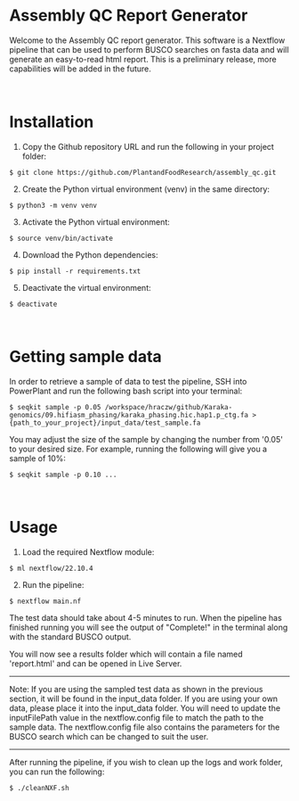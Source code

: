 # Assembly QC Report Generator

Welcome to the Assembly QC report generator. This software is a Nextflow pipeline that can be used to perform BUSCO searches on fasta data and will generate an easy-to-read html report. This is a preliminary release, more capabilities will be added in the future.

<br>

# Installation

1. Copy the Github repository URL and run the following in your project folder:

```
$ git clone https://github.com/PlantandFoodResearch/assembly_qc.git
```

2. Create the Python virtual environment (venv) in the same directory:

```
$ python3 -m venv venv
```

3. Activate the Python virtual environment:

```
$ source venv/bin/activate
```

4. Download the Python dependencies:

```
$ pip install -r requirements.txt
```

5. Deactivate the virtual environment:

```
$ deactivate
```

<br>

# Getting sample data

In order to retrieve a sample of data to test the pipeline, SSH into PowerPlant and run the following bash script into your terminal:

```
$ seqkit sample -p 0.05 /workspace/hraczw/github/Karaka-genomics/09.hifiasm_phasing/karaka_phasing.hic.hap1.p_ctg.fa > {path_to_your_project}/input_data/test_sample.fa
```

You may adjust the size of the sample by changing the number from '0.05' to your desired size. For example, running the following will give you a sample of 10%:

```
$ seqkit sample -p 0.10 ...
```

<br>

# Usage

1. Load the required Nextflow module:

```
$ ml nextflow/22.10.4
```

2. Run the pipeline:

```
$ nextflow main.nf
```

The test data should take about 4-5 minutes to run. When the pipeline has finished running you will see the output of "Complete!" in the terminal along with the standard BUSCO output.

You will now see a results folder which will contain a file named 'report.html' and can be opened in Live Server.

---

Note: If you are using the sampled test data as shown in the previous section, it will be found in the input_data folder. If you are using your own data, please place it into the input_data folder. You will need to update the inputFilePath value in the nextflow.config file to match the path to the sample data. The nextflow.config file also contains the parameters for the BUSCO search which can be changed to suit the user.

---

After running the pipeline, if you wish to clean up the logs and work folder, you can run the following:

```
$ ./cleanNXF.sh
```
